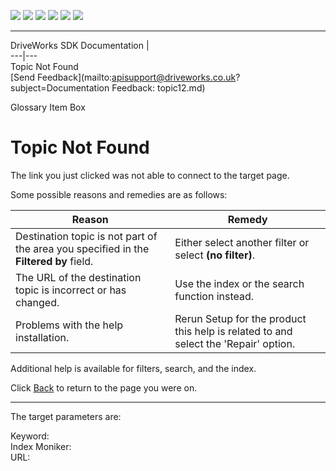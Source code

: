 ![](images/collapse.gif) ![](images/expand.gif) ![](images/copycode.gif) ![](images/copycodeHighlight.gif) ![](images/drpdown.gif) ![](images/drpdown_orange.gif)  
  
---  
DriveWorks SDK Documentation  |   
---|---  
Topic Not Found   
[Send Feedback](mailto:apisupport@driveworks.co.uk?subject=Documentation Feedback: topic12.md)  
  
Glossary Item Box

# Topic Not Found

The link you just clicked was not able to connect to the target page.

Some possible reasons and remedies are as follows:

Reason | Remedy  
---|---  
Destination topic is not part of the area you specified in the **Filtered by** field. | Either select another filter or select **(no filter)**.  
The URL of the destination topic is incorrect or has changed. | Use the index or the search function instead.  
Problems with the help installation. | Rerun Setup for the product this help is related to and select the 'Repair' option.  
  
Additional help is available for filters, search, and the index.

Click [Back](javascript:history.back\(-1\)) to return to the page you were on.

* * *

The target parameters are:

Keyword:   
Index Moniker:   
URL: 



